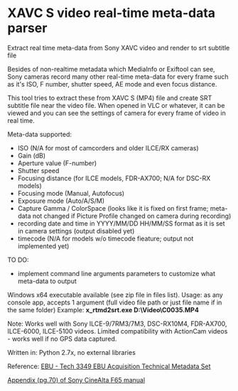 # XAVC S video real-time meta-data parser
Extract real time meta-data from Sony XAVC video and render to srt subtitle file

Besides of non-realtime metadata which MediaInfo or Exiftool can see, Sony cameras record many other real-time meta-data for every frame such as it's ISO, F number, shutter speed, AE mode and even focus distance.

This tool tries to extract these from XAVC S (MP4) file and create SRT subtitle file near the video file. When opened in VLC or whatever, it can be viewed and you can see the settings of camera for every frame of video in real time.

Meta-data supported:
- ISO (N/A for most of camcorders and older ILCE/RX cameras)
- Gain (dB)
- Aperture value (F-number)
- Shutter speed
- Focusing distance (for ILCE models, FDR-AX700; N/A for DSC-RX models)
- Focusing mode (Manual, Autofocus)
- Exposure mode (Auto/A/S/M)
- Capture Gamma / ColorSpace (looks like it is fixed on first frame; meta-data not changed if Picture Profile changed on camera during recording)
- recording date and time in YYYY/MM/DD HH/MM/SS format as it is set in camera settings (output disabled yet)
- timecode (N/A for models w/o timecode fieature; output not implemented yet)

TO DO:
- implement command line arguments parameters to customize what meta-data to output

Windows x64 executable available (see zip file in files list). Usage: as any console app, accepts 1 argument (full video file path or just file name if in the same folder)
Example: **x_rtmd2srt.exe D:\Video\C0035.MP4**

Note: Works well with Sony ILCE-9/7RM3/7M3, DSC-RX10M4, FDR-AX700, ILCE-6000, ILCE-5100 videos. Limited compatibility with ActionCam videos - works well if no GPS data captured.

Written in: Python 2.7x, no external libraries

Reference:
[EBU - Tech 3349 EBU Acquisition Technical Metadata Set](https://tech.ebu.ch/docs/tech/tech3349.pdf)

[Appendix (pg.70) of Sony CineAlta F65 manual](https://pro.sony/s3/cms-static-content/uploadfile/00/1237493055500.pdf)
